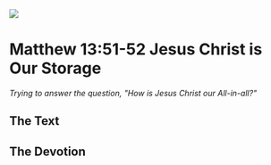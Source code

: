 <img class="intro-right" src="/images/art-matthew.jpg">

# Matthew 13:51-52 Jesus Christ is Our Storage

*Trying to answer the question, "How is Jesus Christ our All-in-all?"*

## The Text

## The Devotion